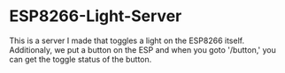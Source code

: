 # ESP8266-Light-Server 
This is a server I made that toggles a light on the ESP8266 itself.
Additionaly, we put a button on the ESP and when you goto '/button,'
you can get the toggle status of the button.
